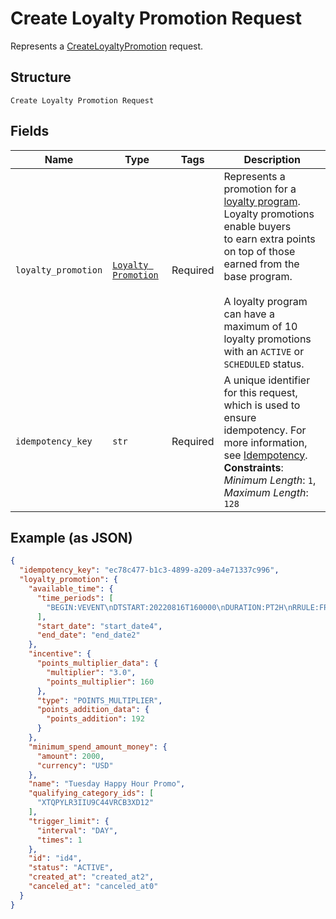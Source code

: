 
# Create Loyalty Promotion Request

Represents a [CreateLoyaltyPromotion](../../doc/api/loyalty.md#create-loyalty-promotion) request.

## Structure

`Create Loyalty Promotion Request`

## Fields

| Name | Type | Tags | Description |
|  --- | --- | --- | --- |
| `loyalty_promotion` | [`Loyalty Promotion`](../../doc/models/loyalty-promotion.md) | Required | Represents a promotion for a [loyalty program](../../doc/models/loyalty-program.md). Loyalty promotions enable buyers<br>to earn extra points on top of those earned from the base program.<br><br>A loyalty program can have a maximum of 10 loyalty promotions with an `ACTIVE` or `SCHEDULED` status. |
| `idempotency_key` | `str` | Required | A unique identifier for this request, which is used to ensure idempotency. For more information,<br>see [Idempotency](https://developer.squareup.com/docs/build-basics/common-api-patterns/idempotency).<br>**Constraints**: *Minimum Length*: `1`, *Maximum Length*: `128` |

## Example (as JSON)

```json
{
  "idempotency_key": "ec78c477-b1c3-4899-a209-a4e71337c996",
  "loyalty_promotion": {
    "available_time": {
      "time_periods": [
        "BEGIN:VEVENT\nDTSTART:20220816T160000\nDURATION:PT2H\nRRULE:FREQ=WEEKLY;BYDAY=TU\nEND:VEVENT"
      ],
      "start_date": "start_date4",
      "end_date": "end_date2"
    },
    "incentive": {
      "points_multiplier_data": {
        "multiplier": "3.0",
        "points_multiplier": 160
      },
      "type": "POINTS_MULTIPLIER",
      "points_addition_data": {
        "points_addition": 192
      }
    },
    "minimum_spend_amount_money": {
      "amount": 2000,
      "currency": "USD"
    },
    "name": "Tuesday Happy Hour Promo",
    "qualifying_category_ids": [
      "XTQPYLR3IIU9C44VRCB3XD12"
    ],
    "trigger_limit": {
      "interval": "DAY",
      "times": 1
    },
    "id": "id4",
    "status": "ACTIVE",
    "created_at": "created_at2",
    "canceled_at": "canceled_at0"
  }
}
```

